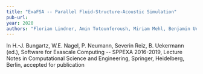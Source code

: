 ```yaml
---
title: "ExaFSA -- Parallel Fluid-Structure-Acoustic Simulation"
pub-url:
year: 2020
authors: "Florian Lindner, Amin Totounferoush, Miriam Mehl, Benjamin Uekermann, Neda Ebrahimi Pour, Verena Krupp, Sabine Roller, Thorsten Reimann, Dörte C. Sternel, Ryusuke Egawa, Hiroyuki Takizawa, Frédéric Simonis"
---
```

In H.-J. Bungartz, W.E. Nagel, P. Neumann, Severin Reiz, B. Uekermann (ed.), Software for Exascale Computing -- SPPEXA 2016-2019, Lecture Notes in Computational Science and Engineering, Springer, Heidelberg, Berlin, accepted for publication 
